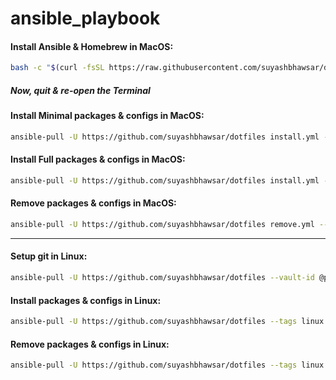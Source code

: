 # ansible_playbook

#### Install Ansible & Homebrew in MacOS:

```bash
bash -c "$(curl -fsSL https://raw.githubusercontent.com/suyashbhawsar/dotfiles/main/macOS-setup.sh)"
```

##### Now, quit & re-open the Terminal

#### Install Minimal packages & configs in MacOS:

```bash
ansible-pull -U https://github.com/suyashbhawsar/dotfiles install.yml --tags mac-minimal --vault-password-file $HOME/pass
```

#### Install Full packages & configs in MacOS:

```bash
ansible-pull -U https://github.com/suyashbhawsar/dotfiles install.yml --tags mac-full --vault-password-file $HOME/pass
```

#### Remove packages & configs in MacOS:

```bash
ansible-pull -U https://github.com/suyashbhawsar/dotfiles remove.yml --tags mac
```
___
#### Setup git in Linux:

```bash
ansible-pull -U https://github.com/suyashbhawsar/dotfiles --vault-id @prompt --tags linux git.yml
```


#### Install packages & configs in Linux:

```bash
ansible-pull -U https://github.com/suyashbhawsar/dotfiles --tags linux install.yml
```


#### Remove packages & configs in Linux:

```bash
ansible-pull -U https://github.com/suyashbhawsar/dotfiles --tags linux remove.yml
```
